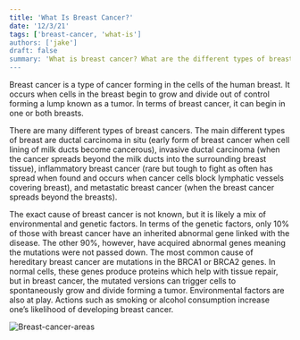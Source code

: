 ```yaml
---
title: 'What Is Breast Cancer?'
date: '12/3/21'
tags: ['breast-cancer, 'what-is']
authors: ['jake']
draft: false
summary: 'What is breast cancer? What are the different types of breast cancer? What are its causes? We will explore the answer to these questions and more in this blog.'
---
```

Breast cancer is a type of cancer forming in the cells of the human breast. It occurs when cells in the breast begin to grow and divide out of control forming a lump known as a tumor. In terms of breast cancer, it can begin in one or both breasts.

There are many different types of breast cancers. The main different types of breast are ductal carcinoma in situ (early form of breast cancer when cell lining of milk ducts become cancerous), invasive ductal carcinoma (when the cancer spreads beyond the milk ducts into the surrounding breast tissue), inflammatory breast cancer (rare but tough to fight as often has spread when found and occurs when cancer cells block lymphatic vessels covering breast), and metastatic breast cancer (when the breast cancer spreads beyond the breasts).

The exact cause of breast cancer is not known, but it is likely a mix of environmental and genetic factors. In terms of the genetic factors, only 10% of those with breast cancer have an inherited abnormal gene linked with the disease. The other 90%, however, have acquired abnormal genes meaning the mutations were not passed down. The most common cause of hereditary breast cancer are mutations in the BRCA1 or BRCA2 genes. In normal cells, these genes produce proteins which help with tissue repair, but in breast cancer, the mutated versions can trigger cells to spontaneously grow and divide forming a tumor. Environmental factors are also at play. Actions such as smoking or alcohol consumption increase one’s likelihood of developing breast cancer.

![Breast-cancer-areas](https://2.bp.blogspot.com/-esJ35F-3xww/WmSRpPtEldI/AAAAAAAAAK0/gbLdc1Wm4nc-4kTJ-Ggu8b9lYRYBtFOVwCLcBGAs/s1600/1111.png)


